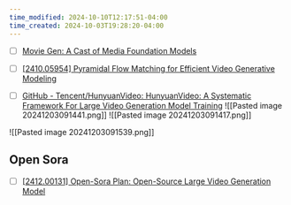 ```yaml
---
time_modified: 2024-10-10T12:17:51-04:00
time_created: 2024-10-03T19:28:20-04:00
---
```


- [ ] [Movie Gen: A Cast of Media Foundation Models](https://ai.meta.com/static-resource/movie-gen-research-paper)
- [ ] [\[2410.05954\] Pyramidal Flow Matching for Efficient Video Generative Modeling](https://arxiv.org/abs/2410.05954)




- [ ] [GitHub - Tencent/HunyuanVideo: HunyuanVideo: A Systematic Framework For Large Video Generation Model Training](https://github.com/Tencent/HunyuanVideo)
![[Pasted image 20241203091441.png]]
![[Pasted image 20241203091417.png]]

![[Pasted image 20241203091539.png]]




## Open Sora

- [ ] [\[2412.00131\] Open-Sora Plan: Open-Source Large Video Generation Model](https://arxiv.org/abs/2412.00131)